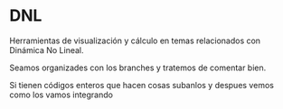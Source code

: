 # DNL
Herramientas de visualización y cálculo en temas relacionados con Dinámica No Lineal.

Seamos organizades con los branches y tratemos de comentar bien.

Si tienen códigos enteros que hacen cosas subanlos y despues vemos como los vamos integrando
